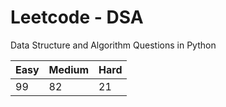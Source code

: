# Leetcode - DSA

Data Structure and Algorithm Questions in Python

| Easy   |  Medium  | Hard |
|--------|----------|------|
|   99   |    82    |  21  |
